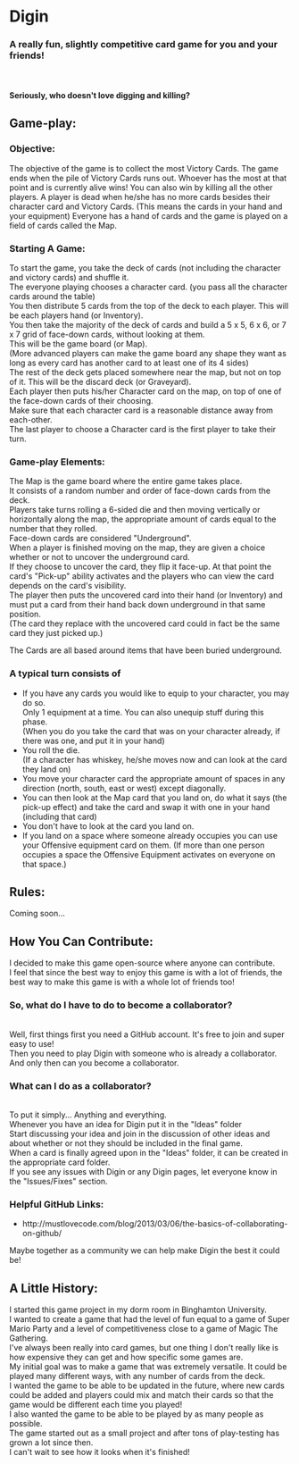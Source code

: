 <h1>Digin</h1>
<h3>
A really fun, slightly competitive card game for you and your friends!</h3>
<br><h4>Seriously, who doesn't love digging and killing?
</h4>

<h2>
Game-play:
</h2>

<h3>
Objective:
</h3>
The objective of the game is to collect the most Victory Cards.
The game ends when the pile of Victory Cards runs out. Whoever has the most at that point and is currently alive wins! You can also win by killing all the other players.
A player is dead when he/she has no more cards besides their character card and Victory Cards. (This means the cards in your hand and your equipment)
Everyone has a hand of cards and the game is played on a field of cards called the Map.

<h3>
Starting A Game:
</h3>
To start the game, you take the deck of cards (not including the character and victory cards) and shuffle it. 
<br>The everyone playing chooses a character card. (you pass all the character cards around the table)
<br>You then distribute 5 cards from the top of the deck to each player. This will be each players hand (or Inventory).
<br>You then take the majority of the deck of cards and build a 5 x 5, 6 x 6, or 7 x 7 grid of face-down cards, without looking at them.
<br>This will be the game board (or Map).
<br>(More advanced players can make the game board any shape they want as long as every card has another card to at least one of its 4 sides)
<br>The rest of the deck gets placed somewhere near the map, but not on top of it. This will be the discard deck (or Graveyard).
<br>Each player then puts his/her Character card on the map, on top of one of the face-down cards of their choosing.
<br>Make sure that each character card is a reasonable distance away from each-other.
<br>The last player to choose a Character card is the first player to take their turn.

<h3>
Game-play Elements:
</h3>
The Map is the game board where the entire game takes place. 
<br>It consists of a random number and order of face-down cards from the deck. 
<br>Players take turns rolling a 6-sided die and then moving vertically or horizontally along the map, the appropriate amount of cards equal to the number that they rolled.
<br>Face-down cards are considered "Underground". 
<br>When a player is finished moving on the map, they are given a choice whether or not to uncover the underground card.
<br>If they choose to uncover the card, they flip it face-up. At that point the card's "Pick-up" ability activates and the players who can view the card depends on the card's visibility.
<br>The player then puts the uncovered card into their hand (or Inventory) and must put a card from their hand back down underground in that same position. 
<br>(The card they replace with the uncovered card could in fact be the same card they just picked up.)

The Cards are all based around items that have been buried underground. 

<h3>
A typical turn consists of
</h3>
<ul>
<li>If you have any cards you would like to equip to your character, you may do so.
<br>Only 1 equipment at a time. You can also unequip stuff during this phase.
<br>(When you do you take the card that was on your character already, if there was one, and put it in your hand)
<li>You roll the die.
<br>(If a character has whiskey, he/she moves now and can look at the card they land on)
<li>You move your character card the appropriate amount of spaces in any direction (north, south, east or west) except diagonally. 
<li>You can then look at the Map card that you land on, do what it says (the pick-up effect) and take the card and swap it with one in your hand 
<br>(including that card)
<li>You don't have to look at the card you land on.
<li>If you land on a space where someone already occupies you can use your Offensive equipment card on them. (If more than one person occupies a space the Offensive Equipment activates on everyone on that space.)
</ul>

<h2>
Rules:
</h2>
Coming soon...

<h2>
How You Can Contribute:
</h2>
I decided to make this game open-source where anyone can contribute. 
<br>I feel that since the best way to enjoy this game is with a lot of friends, the best way to make this game is with a whole lot of friends too!

<h3>
So, what do I have to do to become a collaborator?
</h3>
<br>Well, first things first you need a GitHub account. It's free to join and super easy to use!
<br>Then you need to play Digin with someone who is already a collaborator.
<br>And only then can you become a collaborator.

<h3>
What can I do as a collaborator?
</h3>
<br>To put it simply... Anything and everything. 
<br>Whenever you have an idea for Digin put it in the "Ideas" folder
<br>Start discussing your idea and join in the discussion of other ideas and about whether or not they should be included in the final game.
<br>When a card is finally agreed upon in the "Ideas" folder, it can be created in the appropriate card folder.
<br>If you see any issues with Digin or any Digin pages, let everyone know in the "Issues/Fixes" section.

<h3>
Helpful GitHub Links:
</h3>
<ul>
<li>http://mustlovecode.com/blog/2013/03/06/the-basics-of-collaborating-on-github/
</ul>

Maybe together as a community we can help make Digin the best it could be!

<h2>
A Little History:
</h2>
I started this game project in my dorm room in Binghamton University. 
<br>I wanted to create a game that had the level of fun equal to a game of Super Mario Party and a level of competitiveness close to a game of Magic The Gathering.
<br>I've always been really into card games, but one thing I don't really like is how expensive they can get and how specific some games are. 
<br>My initial goal was to make a game that was extremely versatile. It could be played many different ways, with any number of cards from the deck.
<br>I wanted the game to be able to be updated in the future, where new cards could be added and players could mix and match their cards so that the game would be different each time you played!
<br>I also wanted the game to be able to be played by as many people as possible.
<br>The game started out as a small project and after tons of play-testing has grown a lot since then. 
<br>I can't wait to see how it looks when it's finished!

